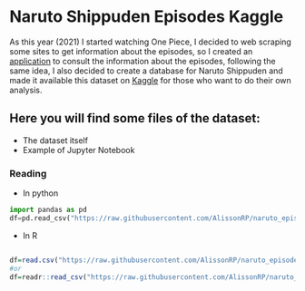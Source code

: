 # Naruto Shippuden Episodes Kaggle
 As this year (2021) I started watching One Piece, I decided to web scraping some sites to get information about the episodes, so I created an [application](https://alissonrp.shinyapps.io/op_beta/) to consult the information about the episodes, following the same idea, I also decided to create a database for Naruto Shippuden and made it available this dataset on [Kaggle](https://www.kaggle.com/alisson987/naruto-shippuden-rate) for those who want to do their own analysis.  
  ## Here you will find some files of the dataset:
  * The dataset itself
  * Example of Jupyter Notebook
 
### Reading
 * In python  
  ``` python
  import pandas as pd 
  df=pd.read_csv("https://raw.githubusercontent.com/AlissonRP/naruto_episodes/main/naruto.csv?token=AO5M6I74MRABIVMD7U263XDBU4A6S")
  ``` 
 * In R  

  ``` r
 
  df=read.csv("https://raw.githubusercontent.com/AlissonRP/naruto_episodes/main/naruto.csv?token=AO5M6I74MRABIVMD7U263XDBU4A6S")
  #or 
  df=readr::read_csv("https://raw.githubusercontent.com/AlissonRP/naruto_episodes/main/naruto.csv?token=AO5M6I74MRABIVMD7U263XDBU4A6S")
  ```
